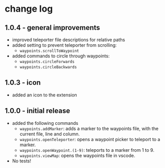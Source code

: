 # change log

## 1.0.4 - general improvements
- improved teleporter file descriptions for relative paths
- added setting to prevent teleporter from scrolling:
  - `waypoints.scrollToWaypoint`
- added commands to circle through waypoints:
  - `waypoints.circleForwards`
  - `waypoints.circleBackwards`

## 1.0.3 - icon
- added an icon to the extension

## 1.0.0 - initial release
- added the following commands
  - `waypoints.addMarker`: adds a marker to the waypoints file, with the current file, line and column.
  - `waypoints.openTeleporter`: opens a waypoint picker to teleport to a marker.
  - `waypoints.openWaypoint.(1-9)`: teleports to a marker from 1 to 9.
  - `waypoints.viewMap`: opens the waypoints file in vscode.
- No tests!